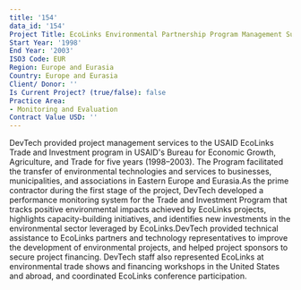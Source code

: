 ```yaml
---
title: '154'
data_id: '154'
Project Title: EcoLinks Environmental Partnership Program Management Support
Start Year: '1998'
End Year: '2003'
ISO3 Code: EUR
Region: Europe and Eurasia
Country: Europe and Eurasia
Client/ Donor: ''
Is Current Project? (true/false): false
Practice Area:
- Monitoring and Evaluation
Contract Value USD: ''
---
```


DevTech provided project management services to the USAID EcoLinks Trade and Investment program in USAID's Bureau for Economic Growth, Agriculture, and Trade for five years (1998–2003). The Program facilitated the transfer of environmental technologies and services to businesses, municipalities, and associations in Eastern Europe and Eurasia.As the prime contractor during the first stage of the project, DevTech developed a performance monitoring system for the Trade and Investment Program that tracks positive environmental impacts achieved by EcoLinks projects, highlights capacity-building initiatives, and identifies new investments in the environmental sector leveraged by EcoLinks.DevTech provided technical assistance to EcoLinks partners and technology representatives to improve the development of environmental projects, and helped project sponsors to secure project financing. DevTech staff also represented EcoLinks at environmental trade shows and financing workshops in the United States and abroad, and coordinated EcoLinks conference participation.